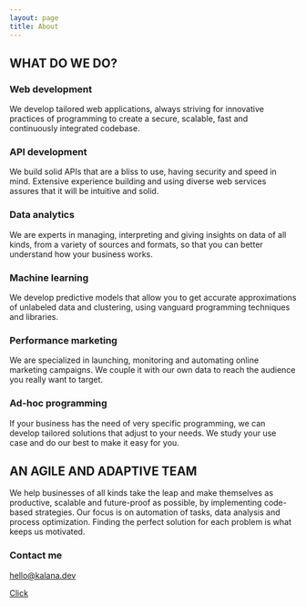 ```yaml
---
layout: page
title: About
---
```



## WHAT DO WE DO?


### Web development

We develop tailored web applications, always striving for innovative practices of programming to create a secure, scalable, fast and continuously integrated codebase.

### API development

We build solid APIs that are a bliss to use, having security and speed in mind. Extensive experience building and using diverse web services assures that it will be intuitive and solid.

### Data analytics

We are experts in managing, interpreting and giving insights on data of all kinds, from a variety of sources and formats, so that you can better understand how your business works.

### Machine learning

We develop predictive models that allow you to get accurate approximations of unlabeled data and clustering, using vanguard programming techniques and libraries.


### Performance marketing

We are specialized in launching, monitoring and automating online marketing campaigns. We couple it with our own data to reach the audience you really want to target.

### Ad-hoc programming

If your business has the need of very specific programming, we can develop tailored solutions that adjust to your needs. We study your use case and do our best to make it easy for you.



## AN AGILE AND ADAPTIVE TEAM

We help businesses of all kinds take the leap and make themselves as productive, scalable and future-proof as possible, by implementing code-based strategies. Our focus is on automation of tasks, data analysis and process optimization. Finding the perfect solution for each problem is what keeps us motivated.

### Contact me

[hello@kalana.dev](mailto:hello@kalana.dev)


[Click](KalanaHQ.github.io/_posts/2020-10-08-Welcome.md)



